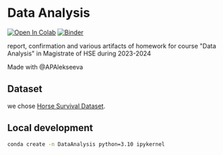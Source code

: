# Data Analysis

[![Open In Colab](https://colab.research.google.com/assets/colab-badge.svg)](https://colab.research.google.com/github/unrndm/DataAnalysis/blob/main/Report.ipynb)
[![Binder](https://mybinder.org/badge_logo.svg)](https://mybinder.org/v2/gh/unrndm/DataAnalysis/main?labpath=Report.ipynb)

report, confirmation and various artifacts of homework for course "Data Analysis" in Magistrate of HSE during 2023-2024

Made with @APAlekseeva


## Dataset
we chose [Horse Survival Dataset](https://www.kaggle.com/datasets/yasserh/horse-survival-dataset).

## Local development
```sh
conda create -n DataAnalysis python=3.10 ipykernel
```
